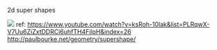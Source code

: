 
2d super shapes

![](./ezgif.com-gif-maker.gif)
ref:
https://www.youtube.com/watch?v=ksRoh-10lak&list=PLRqwX-V7Uu6ZiZxtDDRCi6uhfTH4FilpH&index=26
http://paulbourke.net/geometry/supershape/
